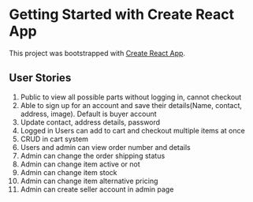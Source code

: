 # Getting Started with Create React App

This project was bootstrapped with [Create React App](https://github.com/facebook/create-react-app).

## User Stories

1. Public to view all possible parts without logging in, cannot checkout
2. Able to sign up for an account and save their details(Name, contact, address, image). Default is buyer account
3. Update contact, address details, password
4. Logged in Users can add to cart and checkout multiple items at once
5. CRUD in cart system
6. Users and admin can view order number and details
7. Admin can change the order shipping status
8. Admin can change item active or not
9. Admin can change item stock
10. Admin can change item alternative pricing
11. Admin can create seller account in admin page
